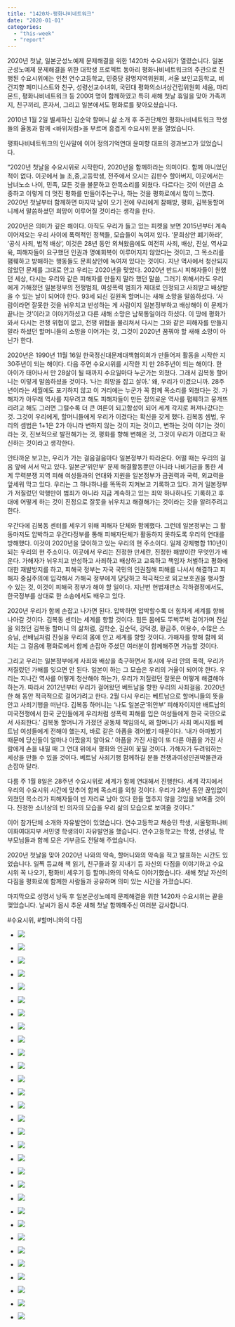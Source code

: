 ```yaml
---
title: "1420차-평화나비네트워크"
date: "2020-01-01"
categories: 
  - "this-week"
  - "report"
---
```


2020년 첫날, 일본군성노예제 문제해결을 위한 1420차 수요시위가 열렸습니다. 일본군성노예제 문제해결을 위한 대학생 프로젝트 동아리 평화나비네트워크의 주관으로 진행된 수요시위에는 인천 연수고등학교, 민중당 광명지역위원회, 서울 보인고등학교, 비건지향 페미니스트와 친구, 성령선교수녀회, 국민대 평화의소녀상건립위원회 세움, 마리몬드, 평화나비네트워크 등 200여 명이 함께하였고 특히 새해 첫날 휴일을 맞아 가족끼지, 친구끼리, 혼자서, 그리고 일본에서도 평화로를 찾아오셨습니다.

2010년 1월 2일 별세하신 김순악 할머니 삶 소개 후 주관단체인 평화나비네트워크 학생들의 율동과 함께 <바위처럼>을 부르며 흥겹게 수요시위 문을 열었습니다.

평화나비네트워크의 인사말에 이어 정의기억연대 윤미향 대표의 경과보고가 있었습니다.

“2020년 첫날을 수요시위로 시작한다, 2020년을 함께하라는 의미이다. 함께 아니었던 적이 없다. 이곳에서 늘 초,중,고등학생, 전주에서 오시는 김판수 할아버지, 이곳에서는 남녀노소 나이, 민족, 모든 것을 불문하고 한목소리를 외쳤다. 다르다는 것이 이만큼 소중하고 이렇게 더 멋진 평화를 만들어주는구나, 하는 것을 평화로에서 많이 느꼈다. 2020년 첫날부터 함께하면 마지막 날이 오기 전에 우리에게 참해방, 평화, 김복동할머니께서 말씀하셨던 희망이 이루어질 것이라는 생각을 한다.

2020년은 의미가 깊은 해이다. 아직도 우리가 들고 있는 피켓을 보면 2015년부터 계속 이어져오는 우리 사이에 폭력적인 정책들, 모습들이 녹여져 있다. ‘문희상안 폐기하라’, ‘공식 사죄, 법적 배상’, 이것은 28년 동안 외쳐왔음에도 여전히 사죄, 배상, 진실, 역사교육, 피해자들이 요구했던 인권과 명예회복이 이루어지지 않았다는 것이고, 그 목소리를 폄훼하고 방해하는 행동들도 문희상안에 녹여져 있다는 것이다. 지난 역사에서 청산되지 않았던 문제를 그대로 안고 우리는 2020년을 맞았다. 2020년 반드시 피해자들이 원했던 세상, 다시는 우리와 같은 피해자를 만들지 말라 했던 말씀, 그러기 위해서라도 우리에게 가해졌던 일본정부의 전쟁범죄, 여성폭력 범죄가 제대로 인정되고 사죄받고 배상받을 수 있는 날이 되어야 한다. 93세 되신 길원옥 할머니는 새해 소망을 말씀하셨다. ‘사람이라면 잘못한 것을 뉘우치고 반성하는 게 사람이지 일본정부하고 배상해야 이 문제가 끝나는 것’이라고 이야기하셨고 다른 새해 소망은 남북통일이라 하셨다. 이 땅에 평화가 와서 다시는 전쟁 위협이 없고, 전쟁 위협을 물리쳐서 다시는 그와 같은 피해자를 만들지 말라 하셨던 할머니들의 소망을 이어가는 것, 그것이 2020년 꿈꿔야 할 새해 소망이 아닌가 한다.

2020년은 1990년 11월 16일 한국정신대문제대책협의회가 만들어져 활동을 시작한 지 30주년이 되는 해이다. 다음 주면 수요시위를 시작한 지 만 28주년이 되는 해이다. 한 아이가 태어나서 만 28살이 될 때까지 수요일마다 누군가는 외쳤다. 그래서 김복동 할머니는 이렇게 말씀하셨을 것이다. ‘나는 희망을 잡고 살아.’ 왜, 우리가 이겼으니까. 28주년이라는 세월에도 포기하지 않고 이 거리에는 누군가 꼭 함께 목소리를 외쳤다는 것. 가해자가 아무래 역사를 지우려고 해도 피해자들이 만든 정의로운 역사를 폄훼하고 뭉개뜨리려고 해도 그러면 그럴수록 더 큰 여론이 되고함성이 되어 세계 각지로 퍼져나갔다는 것. 그것이 우리에게, 할머니들에게 우리가 이겼다는 확신을 갖게 했다. 김복동 셈법, 우리의 셈법은 1+1은 2가 아니라 변하지 않는 것이 지는 것이고, 변하는 것이 이기는 것이라는 것, 진보적으로 발전해가는 것, 평화를 향해 변해온 것, 그것이 우리가 이겼다고 확신하는 것이라고 생각한다.

안타까운 보고는, 우리가 가는 걸음걸음마다 일본정부가 따라온다. 어떨 때는 우리의 걸음 앞에 서서 막고 있다. 일본군‘위안부’ 문제 해결활동뿐만 아니라 나비기금을 통한 세계 무력분쟁 지역 피해 여성들과의 연대와 지원을 일본정부가 금권력과 국력, 외교력을 앞세워 막고 있다. 우리는 그 하나하나를 똑똑히 지켜보고 기록하고 있다. 과거 일본정부가 저질렀던 악행만이 범죄가 아니라 지금 계속하고 있는 죄악 하나하나도 기록하고 후대에 어떻게 하는 것이 진정으로 잘못을 뉘우치고 해결해가는 것이라는 것을 알려주려고 한다.

우간다에 김복동 센터를 세우기 위해 피해자 단체와 함께했다. 그런데 일본정부는 그 활동마저도 압박하고 우간다정부를 통해 피해자단체가 활동하지 못하도록 우리의 연대를 방해했다. 이것이 2020년을 맞이하고 있는 우리의 현 주소이다. 일제 강제병합 110년이 되는 우리의 현 주소이다. 이곳에서 우리는 진정한 만세란, 진정한 해방이란 무엇인가 배운다. 가해자가 뉘우치고 반성하고 사죄하고 배상하고 교육하고 책임자 처벌하고 평화에 대한 재발방지를 하고, 피해국 정부는 자국 국민의 인권침해 피해를 나서서 해결하고 피해자 중심주의에 입각해서 가해국 정부에게 당당하고 적극적으로 외교보호권을 행사할 수 있는 것, 이것이 피해국 정부가 해야 할 일이다. 지난번 헌법재판소 각하결정에서도, 한국정부를 상대로 한 소송에서도 배우고 있다.

2020년 우리가 함께 손잡고 나가면 된다. 압박하면 압박할수록 더 힘차게 세계를 향해 나아갈 것이다. 김복동 센터는 세계를 향할 것이다. 힘든 몸에도 뚜벅뚜벅 걸어가며 진실을 외쳤던 김복동 할머니 의 삶처럼, 김학순, 김순덕, 강덕경, 황금주, 이용수, 수많은 스승님, 선배님처럼 진실을 우리의 몸에 안고 세계를 향할 것이다. 가해자를 향해 함께 외치는 그 걸음에 평화로에서 함께 손잡아 주셨던 여러분이 함께해주면 가능할 것이다.

그리고 우리는 일본정부에게 사죄와 배상을 촉구하면서 동시에 우리 안의 폭력, 우리가 저질렀던 가해를 잊으면 안 된다. 일본이 하는 그 모습은 우리의 거울이 되어야 한다. 우리는 지나간 역사를 어떻게 청산해야 하는가, 우리가 저질렀던 잘못은 어떻게 해결해야 하는가. 따라서 2012년부터 우리가 걸어왔던 베트남을 향한 우리의 사죄걸음. 2020년 한 해 동안 적극적으로 걸어가려고 한다. 2월 다시 우리는 베트남으로 할머니들의 뜻을 안고 사죄기행을 떠난다. 김복동 하머니는 ‘나도 일본군‘위안부’ 피해자이지만 배트남의 미국전쟁에서 한국 군인들에게 우리처럼 성폭력 피해를 입은 여성들에게 한국 국민으로서 사죄한다.’ 김복동 할머니가 가졌던 공동체 책임의식, 왜 할머니가 사죄 메시지를 베트남 여성들에게 전해야 했는지, 바로 같은 아픔을 겪어봤기 때문이다. ‘내가 아파봤기 때문에 당신들이 얼마나 아팠을지 알아요.’ 아픔을 가진 사람이 또 다른 아픔을 가진 사람에게 손을 내밀 때 그 연대 위에서 평화와 인권이 꽃필 것이다. 가해자가 두려워하는 세상을 만들 수 있을 것이다. 베트남 사죄기행 함께하길 분들 전쟁과여성인권박물관과 손잡아 달라.

다름 주 1월 8일은 28주년 수요시위로 세계가 함께 연대해서 진행한다. 세계 각지에서 우리의 수요시위 시간에 맞추어 함께 목소리를 외칠 것이다. 우리가 28년 동안 끊임없이 외쳤던 목소리가 피해자들이 빈 자리로 남아 있다 한들 멈추지 않을 것임을 보여줄 것이다. 진정한 소녀상의 빈 의자의 모습을 우리 삶의 모습으로 보여줄 것이다.”

이어 참가단체 소개와 자유발언이 있었습니다. 연수고등학교 채승민 학생, 서울평화나비 이화여대지부 서민영 학생의이 자유발언을 했습니다. 연수고등학교는 학생, 선생님, 학부모님들과 함께 모은 기부금도 전달해 주었습니다.

2020년 첫날을 맞아 2020년 나와의 약속, 할머니와의 약속을 적고 발표하는 시간도 있었습니다. 일찍 등교해 책 읽기, 친구들과 잘 지내기 등 자신의 다짐을 이야기하고 수요시위 꼭 나오기, 평화비 세우기 등 할머니와의 약속도 이야기했습니다. 새해 첫날 자신의 다짐을 평화로에 함께한 사람들과 공유하며 의미 있는 시간을 가졌습니다.

마지막으로 성명서 낭독 후 일본군성노예제 문제해결을 위한 1420차 수요시위는 끝을 맺었습니다. 날씨가 몹시 추운 새해 첫날 함께해주신 여러분 감사합니다.

#수요시위, #할머니와의 다짐

- ![](https://womenandwar.net/kr/wp-content/uploads/2020/01/크기변환IMGP4166.jpg)
    
- ![](https://womenandwar.net/kr/wp-content/uploads/2020/01/크기변환IMGP4175.jpg)
    
- ![](https://womenandwar.net/kr/wp-content/uploads/2020/01/크기변환IMGP4185.jpg)
    
- ![](https://womenandwar.net/kr/wp-content/uploads/2020/01/크기변환IMGP4187.jpg)
    
- ![](https://womenandwar.net/kr/wp-content/uploads/2020/01/크기변환IMGP4191.jpg)
    
- ![](https://womenandwar.net/kr/wp-content/uploads/2020/01/크기변환IMGP4193.jpg)
    
- ![](https://womenandwar.net/kr/wp-content/uploads/2020/01/크기변환IMGP4201.jpg)
    
- ![](https://womenandwar.net/kr/wp-content/uploads/2020/01/크기변환IMGP4206.jpg)
    
- ![](https://womenandwar.net/kr/wp-content/uploads/2020/01/크기변환IMGP4209.jpg)
    
- ![](https://womenandwar.net/kr/wp-content/uploads/2020/01/크기변환IMGP4220.jpg)
    
- ![](https://womenandwar.net/kr/wp-content/uploads/2020/01/크기변환IMGP4233.jpg)
    
- ![](https://womenandwar.net/kr/wp-content/uploads/2020/01/크기변환IMGP4243.jpg)
    
- ![](https://womenandwar.net/kr/wp-content/uploads/2020/01/크기변환IMGP4246.jpg)
    
- ![](https://womenandwar.net/kr/wp-content/uploads/2020/01/크기변환IMGP4261.jpg)
    
- ![](https://womenandwar.net/kr/wp-content/uploads/2020/01/크기변환IMGP4264.jpg)
    
- ![](https://womenandwar.net/kr/wp-content/uploads/2020/01/크기변환IMGP4272.jpg)
    
- ![](https://womenandwar.net/kr/wp-content/uploads/2020/01/크기변환IMGP4283.jpg)
    
- ![](https://womenandwar.net/kr/wp-content/uploads/2020/01/크기변환IMGP4289.jpg)
    
- ![](https://womenandwar.net/kr/wp-content/uploads/2020/01/크기변환IMGP4292.jpg)
    
- ![](https://womenandwar.net/kr/wp-content/uploads/2020/01/크기변환IMGP4299.jpg)
    
- ![](https://womenandwar.net/kr/wp-content/uploads/2020/01/크기변환IMGP4302.jpg)
    
- ![](https://womenandwar.net/kr/wp-content/uploads/2020/01/크기변환IMGP4304.jpg)
    
- ![](https://womenandwar.net/kr/wp-content/uploads/2020/01/크기변환IMGP4309.jpg)
    
- ![](https://womenandwar.net/kr/wp-content/uploads/2020/01/S28BW-420010114390_0001-724x1024.jpg)
    
- ![](https://womenandwar.net/kr/wp-content/uploads/2020/01/S28BW-420010114390_0002-724x1024.jpg)
    
- ![](https://womenandwar.net/kr/wp-content/uploads/2020/01/S28BW-420010114390_0003-724x1024.jpg)
    
- ![](https://womenandwar.net/kr/wp-content/uploads/2020/01/S28BW-420010114390_0004-724x1024.jpg)
    
- ![](https://womenandwar.net/kr/wp-content/uploads/2020/01/S28BW-420010114390_0005-724x1024.jpg)
    
- ![](https://womenandwar.net/kr/wp-content/uploads/2020/01/S28BW-420010114390_0006-724x1024.jpg)
    
- ![](https://womenandwar.net/kr/wp-content/uploads/2020/01/S28BW-420010114390_0007-724x1024.jpg)
